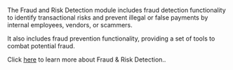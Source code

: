 The Fraud and Risk Detection module includes fraud detection functionality to identify transactional risks and prevent illegal or false payments by internal employees, vendors, or scammers. 

It also includes fraud prevention functionality, providing a set of tools to combat potential fraud.

Click <a href="https://success.medius.com/documentation/user_guide/fraud_and_risk_detection/" target="_blank">here</a> to learn more about Fraud & Risk Detection..
<InfoTag title="" text="Please note that to get full access to features, you must also activate Analytics, as the Fraud & Risk Fire Station is integrated within Analytics."/>
<ActivateModule deploymentTask="Activate_Fraud_and_Risk_in_Test"/>

